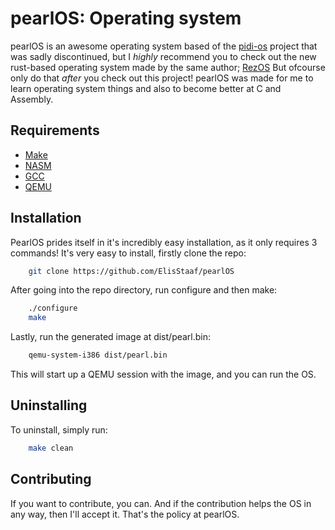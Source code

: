 pearlOS: Operating system
=========================
pearlOS is an awesome operating system based of the [pidi-os](https://github.com/GandelXIV/pidi-os)
project that was sadly discontinued, but I *highly* recommend you to check out the new rust-based
operating system made by the same author; [RezOS](https://github.com/GandelXIV/RezOS)
But ofcourse only do that *after* you check out this project! pearlOS was made
for me to learn operating system things and also to become better at C and Assembly.

Requirements
------------
* [Make](https://www.gnu.org/software/make)
* [NASM](https://nasm.us)
* [GCC](https://gcc.gnu.org)
* [QEMU](https://www.qemu.org)

Installation
------------
PearlOS prides itself in it's incredibly easy installation, as it only requires 3 commands!
It's very easy to install, firstly clone the repo:
```sh
    git clone https://github.com/ElisStaaf/pearlOS
```
After going into the repo directory, run configure and then make:
```sh
    ./configure
    make
```
Lastly, run the generated image at dist/pearl.bin:
```sh
    qemu-system-i386 dist/pearl.bin
```
This will start up a QEMU session with the image, and you
can run the OS.

Uninstalling
------------
To uninstall, simply run:
```sh
    make clean
```

Contributing
------------
If you want to contribute, you can. And if the contribution helps the OS in any way,
then I'll accept it. That's the policy at pearlOS.
